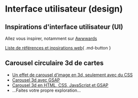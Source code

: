 # Interface utilisateur (design)

## Inspirations d'interface utilisateur (UI)

Allez vous inspirer, notamment sur [Awwwards](https://www.awwwards.com/)

[Liste de références et inpsirations web](references-et-inpspirations.html){ .md-button }

## Carousel circulaire 3d de cartes

- [Un effet de carousel d'image en 3d, seulement avec du CSS](https://www.youtube.com/watch?v=yqaLSlPOUxM)
- [Carousel 3d avec GSAP](https://gsap.com/community/forums/topic/43001-3d-carousel-with-more-items/)
- [Carousel 3d en HTML, CSS, JavaScript et GSAP](https://www.youtube.com/watch?v=lxGwReGtKqs)
- ...Faites votre propre exploration...


